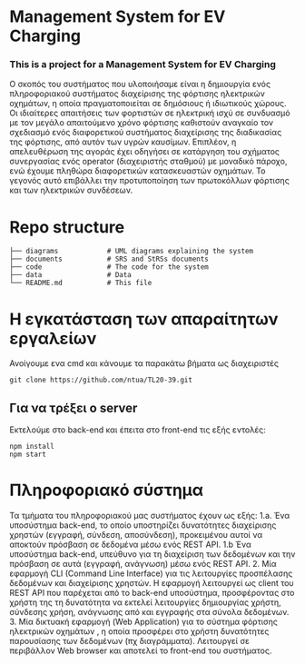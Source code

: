 
# Management System for EV Charging

### This is a project for a Management System for EV Charging 

Ο σκοπός του συστήματος που υλοποιήσαμε είναι η δημιουργία ενός πληροφοριακού συστήματος διαχείρισης της φόρτισης ηλεκτρικών οχημάτων, η οποία πραγματοποιείται σε δημόσιους ή ιδιωτικούς χώρους.  Οι ιδιαίτερες απαιτήσεις των φορτιστών σε ηλεκτρική ισχύ σε συνδυασμό με τον μεγάλο απαιτούμενο χρόνο φόρτισης καθιστούν αναγκαίο τον σχεδιασμό ενός διαφορετικού συστήματος διαχείρισης της διαδικασίας της φόρτισης, από αυτόν των υγρών καυσίμων. Επιπλέον, η απελευθέρωση της αγοράς έχει οδηγήσει σε κατάργηση του σχήματος συνεργασίας ενός operator (διαχειριστής σταθμού) με μοναδικό πάροχο, ενώ έχουμε πληθώρα διαφορετικών κατασκευαστών οχημάτων. Το γεγονός αυτό επιβάλλει την προτυποποίηση των πρωτοκόλλων φόρτισης και των ηλεκτρικών συνδέσεων. 


# Repo structure

```
├── diagrams            # UML diagrams explaining the system
├── documents           # SRS and StRSs documents 
├── code                # The code for the system
├── data                # Data
└── README.md           # This file

```
# Η εγκατάσταση των απαραίτητων εργαλείων
Ανοίγουμε ενα cmd και κάνουμε τα παρακάτω βήματα ως διαχειριστές

    git clone https://github.com/ntua/TL20-39.git

## Για να τρέξει ο server
Εκτελούμε στο back-end και έπειτα στο front-end τις εξής εντολές:

    npm install
    npm start

# Πληροφοριακό σύστημα
Τα τμήματα του πληροφοριακού μας συστήματος έχουν ως εξής: 
1.a. Ένα υποσύστημα back-end, το οποίο υποστηρίζει δυνατότητες διαχείρισης χρηστών (εγγραφή, σύνδεση, αποσύνδεση), προκειμένου αυτοί να αποκτούν πρόσβαση σε δεδομένα μέσω ενός REST API. 
1.b  Ένα υποσύστημα back-end, υπεύθυνο για τη διαχείριση των δεδομένων και την πρόσβαση σε αυτά (εγγραφή, ανάγνωση) μέσω ενός REST API. 
2.  Μία εφαρμογή CLI (Command Line Interface) για τις λειτουργίες προσπέλασης δεδομένων και διαχείρισης χρηστών. Η εφαρμογή λειτουργεί ως client του REST API που παρέχεται από το back-end υποσύστημα, προσφέροντας στο χρήστη της τη δυνατότητα να εκτελεί λειτουργίες δημιουργίας χρήστη, σύνδεσης χρήση, ανάγνωσης από και εγγραφής στα σύνολα δεδομένων. 
3.  Μία δικτυακή εφαρμογή (Web Application) για το σύστημα φόρτισης ηλεκτρικών οχημάτων , η οποία προσφέρει στο χρήστη δυνατότητες παρουσίασης των δεδομένων (πχ διαγράμματα). Λειτουργεί σε περιβάλλον Web browser και αποτελεί το front-end του συστήματος.
